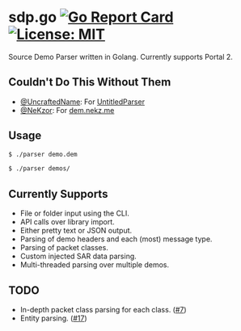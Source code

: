 # sdp.go [![Go Report Card](https://goreportcard.com/badge/github.com/pektezol/sdp.go)](https://goreportcard.com/report/github.com/pektezol/sdp.go) [![License: MIT](https://img.shields.io/badge/License-MIT-yellow.svg)](https://github.com/pektezol/sdp.go/blob/main/LICENSE)

Source Demo Parser written in Golang.
Currently supports Portal 2.

## Couldn't Do This Without Them

- [@UncraftedName](https://github.com/UncraftedName): For [UntitledParser](https://github.com/UncraftedName/UntitledParser)
- [@NeKzor](https://github.com/NeKzor): For [dem.nekz.me](https://dem.nekz.me)

## Usage

```bash
$ ./parser demo.dem

$ ./parser demos/
```

## Currently Supports

- File or folder input using the CLI.
- API calls over library import.
- Either pretty text or JSON output.
- Parsing of demo headers and each (most) message type.
- Parsing of packet classes.
- Custom injected SAR data parsing.
- Multi-threaded parsing over multiple demos.

## TODO

- In-depth packet class parsing for each class. ([#7][i7])
- Entity parsing. ([#17][i17])

[i7]: https://github.com/pektezol/sdp.go/issues/7
[i17]: https://github.com/pektezol/sdp.go/issues/17